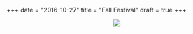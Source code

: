 +++
date = "2016-10-27"
title = "Fall Festival"
draft = true
+++ 


<div class="centered document-thumbnail" style="text-align: center;">
    <a href="pdf/KG5FallFestival.pdf"><img src="img/KG5FallFestival-thumb.png"></a>
</div>

